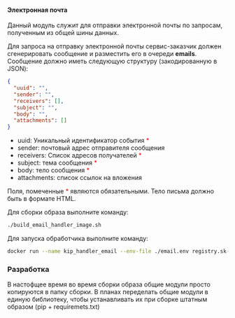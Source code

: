 #### Электронная почта

Данный модуль служит для отправки электронной почты по запросам, полученным из общей шины данных.

Для запроса на отправку электронной почты сервис-заказчик должен сгенерировать сообщение и разместить его в очереди **emails**.
Сообщение должно иметь следующую структуру (закодированную в JSON):
```json
{
  "uuid": "",
  "sender": "",
  "receivers": [],
  "subject": "",
  "body": "",
  "attachments": []
}
```
* uuid: Уникальный идентификатор события <span style="color:red">*</span>
* sender: почтовый адрес отправителя сообщения
* receivers: Список адресов получателей <span style="color:red">*</span>
* subject: тема сообщения <span style="color:red">*</span>
* body: тело сообщения <span style="color:red">*</span>
* attachments: список ссылок на вложения

Поля, помеченные <span style="color:red">*</span> являются обязательными. Тело письма должно быть в формате HTML.

Для сборки образа выполните команду:
```bash
./build_email_handler_image.sh
```
Для запуска обработчика выполните команду:
```bash
docker run --name kip_handler_email --env-file ./email.env registry.sk-developer.ru/kip_handler_email:latest
```
### Разработка

В настофщее время во время сборки образа общие модули просто копируются в папку сборки. В планах переделать общие модули в единую библиотеку, чтобы устанавливать их при сборке штатным образом (pip + requiremets.txt)
